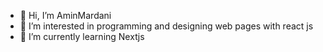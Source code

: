 - 👋 Hi, I’m AminMardani
- 👀 I’m interested in programming and designing web pages with react js
- 🌱 I’m currently learning Nextjs

<!---
AminMardani79/AminMardani79 is a ✨ special ✨ repository because its `README.md` (this file) appears on your GitHub profile.
You can click the Preview link to take a look at your changes.
--->

